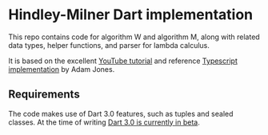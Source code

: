 # Hindley-Milner Dart implementation

This repo contains code for algorithm W and algorithm M, along with related data types, helper functions, and parser for lambda calculus.

It is based on the excellent [YouTube tutorial](https://www.youtube.com/@adam-jones) and reference [Typescript implementation](https://github.com/domdomegg/hindley-milner-typescript-minimal) by Adam Jones.

## Requirements

The code makes use of Dart 3.0 features, such as tuples and sealed classes. At the time of writing [Dart 3.0 is currently in beta](https://dart.dev/get-dart#release-channels).
